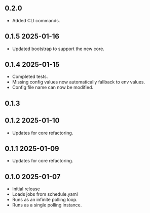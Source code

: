 ## 0.2.0
* Added CLI commands.

## 0.1.5 2025-01-16
* Updated bootstrap to support the new core.

## 0.1.4 2025-01-15
* Completed tests.
* Missing config values now automatically fallback to env values.
* Config file name can now be modified.

## 0.1.3
## 0.1.2 2025-01-10
* Updates for core refactoring.

## 0.1.1 2025-01-09
* Updates for core refactoring. 

## 0.1.0 2025-01-07
* Initial release
* Loads jobs from schedule.yaml
* Runs as an infinite polling loop.
* Runs as a single polling instance.
